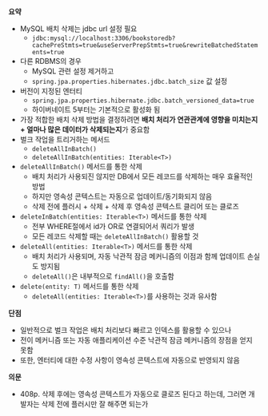 **요약**
- MySQL 배치 삭제는 jdbc url 설정 필요
  - `jdbc:mysql://localhost:3306/bookstoredb?cachePreStmts=true&useServerPrepStmts=true&rewriteBatchedStatements=true`
- 다른 RDBMS의 경우
  - MySQL 관련 설정 제거하고
  - `spring.jpa.properties.hibernates.jdbc.batch_size` 값 설정
- 버전이 지정된 엔터티
  - `spring.jpa.properties.hibernate.jdbc.batch_versioned_data=true`
  - 하이버네이트 5부터는 기본적으로 활성화 됨
- 가장 적합한 배치 삭제 방법을 결정하려면 **배치 처리가 연관관계에 영향을 미치는지 + 얼마나 많은 데이터가 삭제되는지**가 중요함
- 벌크 작업을 트리거하는 메서드
  - `deleteAllInBatch()`
  - `deleteAllInBatch(entities: Iterable<T>)`
- `deleteAllInBatch()` 메서드를 통한 삭제
  - 배치 처리가 사용되진 않지만 DB에서 모든 레코드를 삭제하는 매우 효율적인 방법
  - 하지만 영속성 콘텍스트는 자동으로 업데이트/동기화되지 않음
  - 삭제 전에 플러시 + 삭제 + 삭제 후 영속성 콘텍스트 클리어 또는 클로즈
- `deleteInBatch(entities: Iterable<T>)` 메서드를 통한 삭제
  - 전부 WHERE절에서 id가 OR로 연결되어서 쿼리가 발생
  - 모든 레코드 삭제할 때는 `deleteAllInBatch()` 활용할 것
- `deleteAll(entities: Iterable<T>)` 메서드를 통한 삭제
  - 배치 처리가 사용되며, 자동 낙관적 잠금 메커니즘의 이점과 함께 업데이트 손실도 방지됨
  - `deleteAll()`은 내부적으로 `findAll()`을 호출함
- `delete(entity: T)` 메서드를 통한 삭제
  - `deleteAll(entities: Iterable<T>)`를 사용하는 것과 유사함

**단점**
- 일반적으로 벌크 작업은 배치 처리보다 빠르고 인덱스를 활용할 수 있으나
- 전이 메커니즘 또는 자동 애플리케이션 수준 낙관적 잠금 메커니즘의 장점을 얻지 못함
- 또한, 엔터티에 대한 수정 사항이 영속성 콘텍스트에 자동으로 반영되지 않음

**의문**
- 408p. 삭제 후에는 영속성 콘텍스트가 자동으로 클로즈 된다고 하는데, 그러면 개발자는 삭제 전에 플러시만 잘 해주면 되는가
